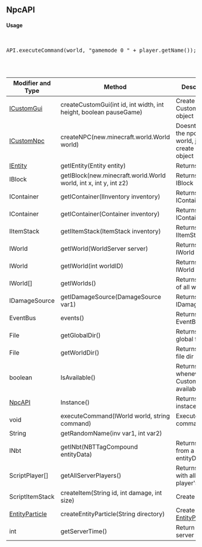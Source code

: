 ## NpcAPI


#### Usage     
<br>

<pre>
API.executeCommand(world, "gamemode 0 " + player.getName());
</pre>

<br>
<br>


Modifier and Type | Method | Description
------- | ------------- | -------------------------------------------------------------
[ICustomGui](https://github.com/PewDizinho/CustomNPCPlus-Script-Documentation/blob/main/API/ICustomGui.md) | createCustomGui(int id, int width, int height, boolean pauseGame) | Create a CustomGUI object
[ICustomNpc](https://github.com/PewDizinho/CustomNPCPlus-Script-Documentation/blob/main/IEntity/ICustomNPC.md) | createNPC(new.minecraft.world.World world) | Doesnt spawn the npc in the world, just create a NPC object
[IEntity](http://www.kodevelopment.nl/customnpcs/api/1.7.10/) | getIEntity(Entity entity) | Returns a entity
IBlock | getIBlock(new.minecraft.world.World world, int x, int y, int z2) | Returns a IBlock
IContainer | getIContainer(IInventory inventory) | Returns a IContainer
IContainer | getIContainer(Container inventory) | Returns a IContainer
IItemStack | getIItemStack(ItemStack inventory) | Returns a IItemStack
IWorld | getIWorld(WorldServer server) | Returns a IWorld
IWorld | getIWorld(int worldID) | Returns a IWorld
IWorld[] | getIWorlds() | Returns a [array](https://www.google.com/url?sa=t&rct=j&q=&esrc=s&source=web&cd=&cad=rja&uact=8&ved=2ahUKEwiEwKignsj1AhVRLLkGHf4tBL4QFnoECAwQAQ&url=https%3A%2F%2Fdeveloper.mozilla.org%2Fpt-BR%2Fdocs%2FWeb%2FJavaScript%2FReference%2FGlobal_Objects%2FArray%2F&usg=AOvVaw2Y5uA8WNuvhCxjMzgsUl-I) of all worlds
IDamageSource | getIDamageSource(DamageSource var1) | Returns IDamageSource
EventBus | events() | Returns a EventBus
File | getGlobalDir() | Returns a global file dir
File | getWorldDir() | Returns world file dir
boolean | IsAvailable() | Returns whenever CustomNPC is available
[NpcAPI](https://github.com/PewDizinho/CustomNPCPlus-Script-Documentation/blob/main/API/NpcAPI.md) | Instance() | Returns NpcAPI instace
void | executeCommand(IWorld world, string command) | Execute a command
String | getRandomName(inv var1, int var2) | 
INbt | getINbt(NBTTagCompound entityData) | Returns a INBT from a entityData
ScriptPlayer[] | getAllServerPlayers() | Returns a [array](https://www.google.com/url?sa=t&rct=j&q=&esrc=s&source=web&cd=&cad=rja&uact=8&ved=2ahUKEwiEwKignsj1AhVRLLkGHf4tBL4QFnoECAwQAQ&url=https%3A%2F%2Fdeveloper.mozilla.org%2Fpt-BR%2Fdocs%2FWeb%2FJavaScript%2FReference%2FGlobal_Objects%2FArray%2F&usg=AOvVaw2Y5uA8WNuvhCxjMzgsUl-I) with all online player's online
ScriptItemStack | createItem(String id, int damage, int size) | Create a item
[EntityParticle](https://github.com/PewDizinho/CustomNPCPlus-Script-Documentation/blob/main/IEntity/IEntityParticle.md) | createEntityParticle(String directory) | Create a [EntityParticle](https://github.com/PewDizinho/CustomNPCPlus-Script-Documentation/blob/main/IEntity/IEntityParticle.md)
int | getServerTime() | Return total server time
